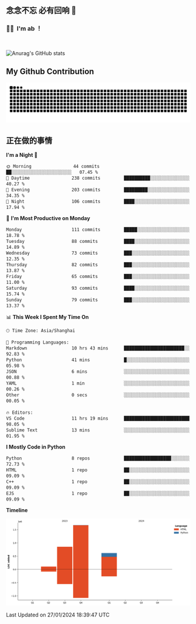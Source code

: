 ## 念念不忘 必有回响  👋
### 👨‍🔧&nbsp;&nbsp;I'm ab ！

<br>

![Anurag's GitHub stats](https://github-readme-stats.vercel.app/api?username=abinzzz&count_private=true&show_icons=true&theme=tokyonight)


## My Github Contribution
![](https://github.com/abinzzz/abinzzz/blob/output/github-contribution-grid-snake.svg)

## 正在做的事情

<!--START_SECTION:waka-->
**I'm a Night 🦉** 

```text
🌞 Morning                44 commits          ██░░░░░░░░░░░░░░░░░░░░░░░   07.45 % 
🌆 Daytime                238 commits         ██████████░░░░░░░░░░░░░░░   40.27 % 
🌃 Evening                203 commits         █████████░░░░░░░░░░░░░░░░   34.35 % 
🌙 Night                  106 commits         ████░░░░░░░░░░░░░░░░░░░░░   17.94 % 
```
📅 **I'm Most Productive on Monday** 

```text
Monday                   111 commits         █████░░░░░░░░░░░░░░░░░░░░   18.78 % 
Tuesday                  88 commits          ████░░░░░░░░░░░░░░░░░░░░░   14.89 % 
Wednesday                73 commits          ███░░░░░░░░░░░░░░░░░░░░░░   12.35 % 
Thursday                 82 commits          ███░░░░░░░░░░░░░░░░░░░░░░   13.87 % 
Friday                   65 commits          ███░░░░░░░░░░░░░░░░░░░░░░   11.00 % 
Saturday                 93 commits          ████░░░░░░░░░░░░░░░░░░░░░   15.74 % 
Sunday                   79 commits          ███░░░░░░░░░░░░░░░░░░░░░░   13.37 % 
```


📊 **This Week I Spent My Time On** 

```text
🕑︎ Time Zone: Asia/Shanghai

💬 Programming Languages: 
Markdown                 10 hrs 43 mins      ███████████████████████░░   92.83 % 
Python                   41 mins             █░░░░░░░░░░░░░░░░░░░░░░░░   05.98 % 
JSON                     6 mins              ░░░░░░░░░░░░░░░░░░░░░░░░░   00.88 % 
YAML                     1 min               ░░░░░░░░░░░░░░░░░░░░░░░░░   00.26 % 
Other                    0 secs              ░░░░░░░░░░░░░░░░░░░░░░░░░   00.05 % 

🔥 Editors: 
VS Code                  11 hrs 19 mins      █████████████████████████   98.05 % 
Sublime Text             13 mins             ░░░░░░░░░░░░░░░░░░░░░░░░░   01.95 % 
```

**I Mostly Code in Python** 

```text
Python                   8 repos             ██████████████████░░░░░░░   72.73 % 
HTML                     1 repo              ██░░░░░░░░░░░░░░░░░░░░░░░   09.09 % 
C++                      1 repo              ██░░░░░░░░░░░░░░░░░░░░░░░   09.09 % 
EJS                      1 repo              ██░░░░░░░░░░░░░░░░░░░░░░░   09.09 % 
```



**Timeline**

![Lines of Code chart](https://raw.githubusercontent.com/abinzzz/abinzzz/main/assets/bar_graph.png)


 Last Updated on 27/01/2024 18:39:47 UTC
<!--END_SECTION:waka-->



